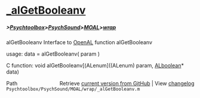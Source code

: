# [_alGetBooleanv](_alGetBooleanv)
##### >[Psychtoolbox](Psychtoolbox)>[PsychSound](PsychSound)>[MOAL](MOAL)>[wrap](wrap)

alGetBooleanv  Interface to [OpenAL](OpenAL) function alGetBooleanv  
  
usage:  data = alGetBooleanv( param )  
  
C function:  void alGetBooleanv[(ALenum]((ALenum) param, [ALboolean](ALboolean)\* data)  




<div class="code_header" style="text-align:right;">
  <span style="float:left;">Path&nbsp;&nbsp;</span> <span class="counter">Retrieve <a href=
  "https://raw.github.com/Psychtoolbox-3/Psychtoolbox-3/beta/Psychtoolbox/PsychSound/MOAL/wrap/_alGetBooleanv.m">current version from GitHub</a> | View <a href=
  "https://github.com/Psychtoolbox-3/Psychtoolbox-3/commits/beta/Psychtoolbox/PsychSound/MOAL/wrap/_alGetBooleanv.m">changelog</a></span>
</div>
<div class="code">
  <code>Psychtoolbox/PsychSound/MOAL/wrap/_alGetBooleanv.m</code>
</div>

